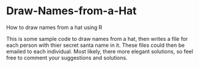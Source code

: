 # Draw-Names-from-a-Hat
How to draw names from a hat using R

This is some sample code to draw names from a hat, then writes a file for each person with thier secret santa name in it. These files could then be emailed to each individual.  Most likely, there more elegant solutions, so feel free to comment your suggestions and solutions.
